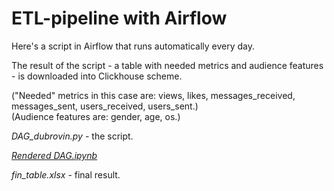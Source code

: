 # ETL-pipeline with Airflow

Here's a script in Airflow that runs automatically every day. 

The result of the script - a table with needed metrics and audience features - is downloaded into Clickhouse scheme.

("Needed" metrics in this case are: views, likes, messages_received, messages_sent, users_received, users_sent.)  
(Audience features are: gender, age, os.)

*DAG_dubrovin.py* - the script.

*[Rendered DAG.ipynb](https://nbviewer.org/github/EvgDubrovin/Data_Analyst_Simulator/blob/main/6_ETL_pipeline/DAG.ipynb)*

*fin_table.xlsx* - final result.
